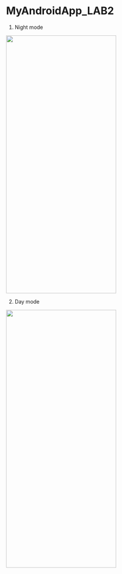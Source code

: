 # MyAndroidApp_LAB2

1. Night mode

<img src="https://user-images.githubusercontent.com/63465350/124765146-a6a38e80-df70-11eb-9c35-361cf6cae4d8.png" width="300" height="700">



2. Day mode

<img src="https://user-images.githubusercontent.com/63465350/124765178-adca9c80-df70-11eb-8eea-99a07d64811b.png" width="300" height="700">
